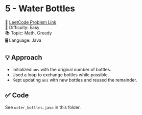# 5 - Water Bottles

🔗 [LeetCode Problem Link](https://leetcode.com/problems/water-bottles/)  
📌 Difficulty: Easy  
📚 Topic: Math, Greedy  
🖥️ Language: Java

## 💡 Approach
- Initialized `ans` with the original number of bottles.
- Used a loop to exchange bottles while possible.
- Kept updating `ans` with new bottles and reused the remainder.

## ✅ Code
See `water_bottles.java` in this folder.
